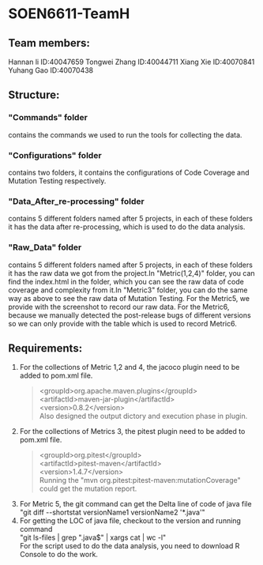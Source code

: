 # SOEN6611-TeamH

## Team members:
Hannan li  ID:40047659 
Tongwei Zhang ID:40044711 
Xiang Xie ID:40070841 
Yuhang Gao ID:40070438 

## Structure:
### "Commands" folder
contains the commands we used to run the tools for collecting the data.

### "Configurations" folder 
contains two folders, it contains the configurations of Code Coverage and Mutation Testing respectively.

### "Data_After_re-processing" folder 
contains 5 different folders named after 5 projects, in each of these folders it has the data after re-processing, which is used to do the data analysis.

### "Raw_Data" folder 
contains 5 different folders named after 5 projects, in each of these folders it has the raw data we got from the project.In "Metric(1,2,4)" folder, you can find the index.html in the folder, which you can see the raw data of code coverage and complexity from it.In "Metric3" folder, you can do the same way as above to see the raw data of Mutation Testing. For the Metric5, we provide with the screenshot to record our raw data. For the Metric6, because we manually detected the post-release bugs of different versions so we can only provide with the table which is used to record Metric6.

## Requirements:
1. For the collections of Metric 1,2 and 4, the jacoco plugin need to be added to pom.xml file.  
    > &lt;groupId&gt;org.apache.maven.plugins&lt;/groupId&gt;  
      &lt;artifactId&gt;maven-jar-plugin&lt;/artifactId&gt;  
      &lt;version&gt;0.8.2&lt;/version&gt;  
Also designed the output dictory and execution phase in plugin.
2. For the collections of Metrics 3, the pitest plugin need to be added to pom.xml file.
    > &lt;groupId&gt;org.pitest&lt;/groupId&gt;  
      &lt;artifactId&gt;pitest-maven&lt;/artifactId&gt;  
      &lt;version&gt;1.4.7&lt;/version&gt;    
Running the "mvn org.pitest:pitest-maven:mutationCoverage" could get the mutation report.
3. For Metric 5, the git command can get the Delta line of code of java file  
   "git diff --shortstat versionName1 versionName2 '*.java'"
4. For getting the LOC of java file, checkout to the version and running command  
   "git ls-files | grep "\.java$" | xargs cat | wc -l"   
For the script used to do the data analysis, you need to download R Console to do the work.
